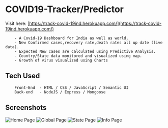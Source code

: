 # COVID19-Tracker/Predictor
Visit here: [https://track-covid-19ind.herokuapp.com/](https://track-covid-19ind.herokuapp.com/)

        - A Covid-19 Dashboard for India as well as world.
        - New Confirmed cases,recovery rate,death rates all up date (live data).
        - Expected New cases are calculated using Predictive Analysis.
        - Country/State data monitored and visualized using map.
        - Growth of virus visualized using Charts
## Tech Used
        Front-End  - HTML / CSS / JavaScript / Semantic UI
        Back-end   - NodeJS / Express / Mongoose
## Screenshots
![Home Page](https://github.com/ManojNallusamy/COVID19-WEB/tree/master/screnshots/page1.png)
![Global Page](https://github.com/ManojNallusamy/COVID19-WEB/tree/master/screnshots/page2.png)
![State Page](https://github.com/ManojNallusamy/COVID19-WEB/tree/master/screnshots/page3.png)
![Info Page](https://github.com/ManojNallusamy/COVID19-WEB/tree/master/screnshots/page4.png)
      
